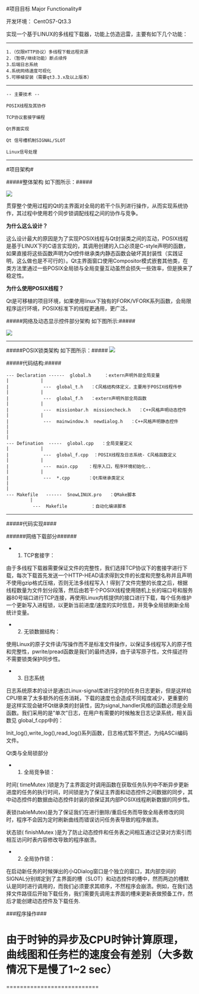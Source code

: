 #项目目标 Major Functionality#

开发环境： 	CentOS7-Qt3.3




实现一个基于LINUX的多线程下载器，功能上仿造迅雷，主要有如下几个功能：

---


	1.（仅限HTTP协议）多线程下载远程资源
	2.（暂停/继续功能）断点续传
	3.后端日志系统
	4.系统网络速度可视化
	5.可移植安装（需要qt3.3.x及以上版本）


---

	
	-- 主要技术 --
	
	POSIX线程及其协作

	TCP协议套接字编程

	Qt界面实现

	Qt 信号槽机制SIGNAL/SLOT

	Linux信号处理





---


#项目架构#


#####整体架构 如下图所示：#####

![](http://files.cnblogs.com/files/guguli/SNOW-ARCH.gif)


贯穿整个使用过程的Qt的主界面对全局的若干个队列进行操作，从而实现系统协作，其过程中使用若个同步锁调配线程之间的协作与竞争。

**为什么这么设计？**

这么设计最大的原因是为了实现POSIX线程与Qt封装类之间的互动，POSIX线程是基于LINUX下的C语言实现的，其调用创建的入口必须是C-style声明的函数，如果直接将这些函数声明为Qt控件继承类内静态函数会破坏其封装性（实践证明，这么做也是不可行的）。Qt主界面窗口使用Compositor模式嵌套其他类，在类方法里通过一些POSIX全局锁与全局变量互动虽然会损失一些效率，但是换来了稳定性。


**为什么使用POSIX线程？**

Qt是可移植的项目环境，如果使用linux下独有的FORK/VFORK系列函数，会局限程序运行环境，POSIX标准下的线程更通用，更广泛。




#####网络及动态显示控件部分架构 如下图所示:#####

![](http://files.cnblogs.com/files/guguli/SNOW-ARCH-NET.gif)


---
#####POSIX锁类架构 如下图所示：#####
![](http://files.cnblogs.com/files/guguli/SNOW-MUTEX.gif)


#####代码结构:#####

	--- Declaration ------  global.h     ：extern声明外部全局变量
	|            |
	|             ---  global_t.h   ：C风格结构体定义，主要用于POSIX线程传参
	|            |
	|             ---  global_f.h   ：extern声明外部全局函数
	|            |
	|             ---  missionbar.h  missioncheck.h   ：C++风格声明动态控件
	|            |
	|             ---  mainwindow.h  newdialog.h   ：C++风格声明静态控件
	|
	|
	|
	--- Defination  -----  global.cpp   ：全局变量定义
	|            |
	|             ---  global_f.cpp  ：POSIX线程及日志系统- C风格函数定义
	|            |
	|             ---  main.cpp    ：程序入口，程序环境初始化..
	|            |
	|             ---  *.cpp       ：Qt库继承类定义
	|
	|
	--- Makefile   ------  SnowLINUX.pro   ：QMake脚本
             |
              ---  Makefile         ：自动化编译脚本


---


#####代码实现####


######网络下载部分######


- 1. TCP套接字：

由于多线程下载器需要保证文件的完整性，我们选择TCP协议下的套接字进行下载，每次下载首先发送一个HTTP-HEAD请求得到文件的长度和完整名称并且声明不使用gzip格式压缩，否则无法多线程写入！得到了文件完整的长度之后，根据线程数量为文件划分段落，然后由若干个POSIX线程使用随机上长的端口号和服务器80号端口进行TCP连接，再使用Linux内核提供的接口进行下载，每个任务维护一个更新写入进程锁，以更新当前进度/速度的实时信息，并竞争全局锁刷新全局统计变量。


- 2. 无锁数据结构：

使用Linux的原子文件读/写操作而不是标准文件操作，以保证多线程写入的原子性和完整性，pwrite/pread函数是我们的最终选择，由于读写原子性，文件描述符不需要锁类保护同步性。


- 3. 日志系统

日志系统原本的设计是通过Linux-signal库进行定时的任务日志更新，但是这样给CPU带来了太多额外的任务消耗，下载的速度也会造成不同程度减少，更重要的是这样实现会破坏Qt继承类的封装性，因为signal_handler风格的函数必须是全局函数。我们采用的是”单次”日志，在用户有需要的时候触发日志记录系统，相关函数见 global_f.cpp中的：

Init_log(),write_log(),read_log()系列函数，日志格式暂不赘述，为纯ASCii编码文件。



Qt类与全局锁部分

- 1. 全局竞争锁：

时间( timeMutex )锁是为了主界面定时调用函数在获取任务队列中不断异步更新进度的任务的执行时间，时间锁是为了保证主界面和动态控件之间数据的同步，其中动态控件的数据由动态控件封装的锁保证其内部POSIX线程刷新数据的同步性。

表锁(tableMutex)是为了保证我们在进行删除/重启任务而导致全局表修改的同时，程序不会因为定时刷新曲线而错误访问任务表导致的程序崩溃。

状态锁( finishMutex )是为了防止动态控件和任务表之间相互通过记录对方索引而相互访问时表内容修改导致的程序崩溃。

- 2. 全局协作锁：

在启动新任务的时候弹出的小QDialog窗口是个独立的窗口，其内部空间的SIGNAL分别绑定到了主界面的槽（SLOT）和动态控件的槽中，然而两边的槽默认是同时进行调用的，而我们必须要求其顺序，不然程序会崩溃。例如，在我们选择文件路径后开始下载任务，我们需要先调用主界面的槽来更新表做预备工作，然后才能创建动态控件及下载任务.


###程序操作###


由于时钟的异步及CPU时钟计算原理，曲线图和任务栏的速度会有差别（大多数情况下是慢了1~2 sec）
==============================
===========================
